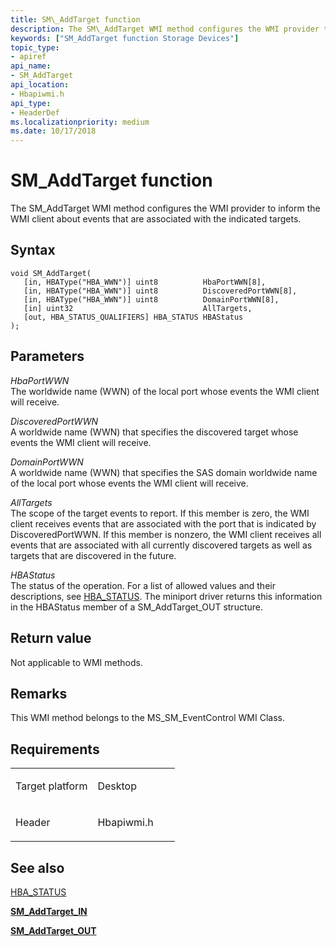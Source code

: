 ```yaml
---
title: SM\_AddTarget function
description: The SM\_AddTarget WMI method configures the WMI provider to inform the WMI client about events that are associated with the indicated targets.
keywords: ["SM_AddTarget function Storage Devices"]
topic_type:
- apiref
api_name:
- SM_AddTarget
api_location:
- Hbapiwmi.h
api_type:
- HeaderDef
ms.localizationpriority: medium
ms.date: 10/17/2018
---
```


# SM\_AddTarget function


The SM\_AddTarget WMI method configures the WMI provider to inform the WMI client about events that are associated with the indicated targets.

## Syntax

```ManagedCPlusPlus
void SM_AddTarget(
   [in, HBAType("HBA_WWN")] uint8          HbaPortWWN[8],
   [in, HBAType("HBA_WWN")] uint8          DiscoveredPortWWN[8],
   [in, HBAType("HBA_WWN")] uint8          DomainPortWWN[8],
   [in] uint32                             AllTargets,
   [out, HBA_STATUS_QUALIFIERS] HBA_STATUS HBAStatus
);
```

## Parameters

*HbaPortWWN*   
The worldwide name (WWN) of the local port whose events the WMI client will receive.

*DiscoveredPortWWN*   
A worldwide name (WWN) that specifies the discovered target whose events the WMI client will receive.

*DomainPortWWN*   
A worldwide name (WWN) that specifies the SAS domain worldwide name of the local port whose events the WMI client will receive.

*AllTargets*   
The scope of the target events to report. If this member is zero, the WMI client receives events that are associated with the port that is indicated by DiscoveredPortWWN. If this member is nonzero, the WMI client receives all events that are associated with all currently discovered targets as well as targets that are discovered in the future.

*HBAStatus*   
The status of the operation. For a list of allowed values and their descriptions, see [HBA\_STATUS](hba-status.md). The miniport driver returns this information in the HBAStatus member of a SM\_AddTarget\_OUT structure.

## Return value

Not applicable to WMI methods.

## Remarks

This WMI method belongs to the MS\_SM\_EventControl WMI Class.

## Requirements

<table>
<colgroup>
<col width="50%" />
<col width="50%" />
</colgroup>
<tbody>
<tr class="odd">
<td align="left"><p>Target platform</p></td>
<td align="left">Desktop</td>
</tr>
<tr class="even">
<td align="left"><p>Header</p></td>
<td align="left">Hbapiwmi.h</td>
</tr>
</tbody>
</table>

## <span id="see_also"></span>See also


[HBA\_STATUS](hba-status.md)

[**SM\_AddTarget\_IN**](/windows-hardware/drivers/ddi/hbapiwmi/ns-hbapiwmi-_sm_addtarget_in)

[**SM\_AddTarget\_OUT**](/windows-hardware/drivers/ddi/hbapiwmi/ns-hbapiwmi-_sm_addtarget_out)

 

